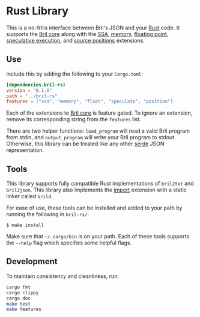 Rust Library
============

This is a no-frills interface between Bril's JSON and your [Rust][] code. It supports the [Bril core][core] along with the [SSA][], [memory][], [floating point][float], [speculative execution][spec], and [source positions][pos] extensions.

Use
---

Include this by adding the following to your `Cargo.toml`:

```toml
[dependencies.bril-rs]
version = "0.1.0"
path = "../bril-rs"
features = ["ssa", "memory", "float", "speculate", "position"]
```

Each of the extensions to [Bril core][core] is feature gated. To ignore an extension, remove its corresponding string from the `features` list.

There are two helper functions: `load_program` will read a valid Bril program from stdin, and `output_program` will write your Bril program to stdout. Otherwise, this library can be treated like any other [serde][] JSON representation.

Tools
-----

This library supports fully compatible Rust implementations of `bril2txt` and `bril2json`. This library also implements the [import][] extension with a static linker called `brild`.

For ease of use, these tools can be installed and added to your path by running the following in `bril-rs/`:

    $ make install

Make sure that `~/.cargo/bin` is on your path. Each of these tools supports the `--help` flag which specifies some helpful flags.

Development
-----------

To maintain consistency and cleanliness, run:

```bash
cargo fmt
cargo clippy
cargo doc
make test
make features
```

[rust]: https://www.rust-lang.org
[serde]: https://github.com/serde-rs/serde
[core]: ../lang/core.md
[ssa]: ../lang/ssa.md
[memory]: ../lang/memory.md
[float]: ../lang/float.md
[spec]: ../lang/spec.md
[pos]: ../lang/syntax.md
[import]: ../lang/import.md
